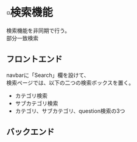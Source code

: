 # ▫️検索機能

検索機能を非同期で行う。
<br>
部分一致検索

## フロントエンド

navbarに「Search」欄を設けて、
<br>
検索ページでは、以下の二つの検索ボックスを置く。
- カテゴリ検索
- サブカテゴリ検索
- カテゴリ、サブカテゴリ、question検索の3つ

## バックエンド